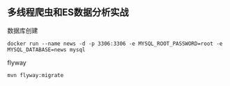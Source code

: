 ## 多线程爬虫和ES数据分析实战

数据库创建
```
docker run --name news -d -p 3306:3306 -e MYSQL_ROOT_PASSWORD=root -e MYSQL_DATABASE=news mysql
```

flyway
```
mvn flyway:migrate
```

